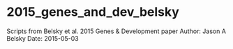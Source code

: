 # 2015_genes_and_dev_belsky
Scripts from Belsky et al. 2015 Genes &amp; Development paper
Author: Jason A Belsky
Date: 2015-05-03
